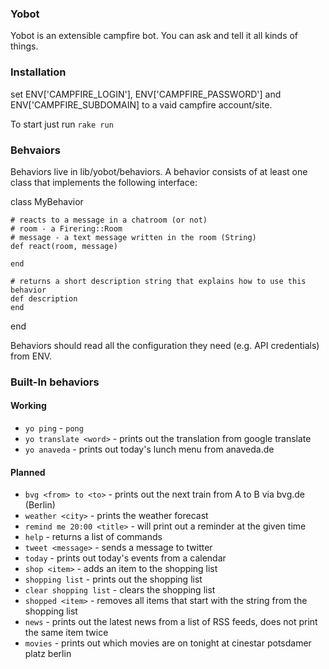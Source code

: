 ### Yobot

Yobot is an extensible campfire bot. You can ask and tell it all kinds of things.

### Installation

set ENV['CAMPFIRE\_LOGIN'], ENV['CAMPFIRE\_PASSWORD'] and ENV['CAMPFIRE\_SUBDOMAIN] to a vaid campfire account/site.

To start just run `rake run`

### Behvaiors

Behaviors live in lib/yobot/behaviors. A behavior consists of at least one class that implements the following interface:

  class MyBehavior

    # reacts to a message in a chatroom (or not)
    # room - a Firering::Room
    # message - a text message written in the room (String)
    def react(room, message)

    end
    
    # returns a short description string that explains how to use this behavior
    def description
    end
  end
  
Behaviors should read all the configuration they need (e.g. API credentials) from ENV.
    
### Built-In behaviors

#### Working

* `yo ping` - `pong`
* `yo translate <word>` - prints out the translation from google translate
* `yo anaveda` - prints out today's lunch menu from anaveda.de
  
#### Planned

* `bvg <from> to <to>` - prints out the next train from A to B via bvg.de (Berlin)
* `weather <city>` - prints the weather forecast
* `remind me 20:00 <title>` - will print out a reminder at the given time
* `help` - returns a list of commands
* `tweet <message>` - sends a message to twitter
* `today` - prints out today's events from a calendar
* `shop <item>` - adds an item to the shopping list
* `shopping list` - prints out the shopping list
* `clear shopping list` - clears the shopping list
* `shopped <item>` - removes all items that start with the string from the shopping list
* `news` - prints out the latest news from a list of RSS feeds, does not print the same item twice
* `movies` - prints out which movies are on tonight at cinestar potsdamer platz berlin